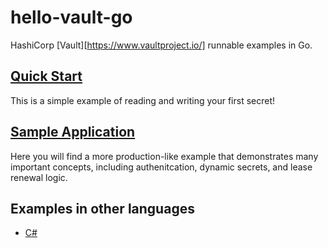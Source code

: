 # hello-vault-go

HashiCorp [Vault][https://www.vaultproject.io/] runnable examples in Go.

## [Quick Start](./quick-start/)

This is a simple example of reading and writing your first secret!

## [Sample Application](./sample-app/)

Here you will find a more production-like example that demonstrates many
important concepts, including authenitcation, dynamic secrets, and lease renewal
logic.

## Examples in other languages

- [C#](https://github.com/hashicorp/hello-vault-dotnet)
